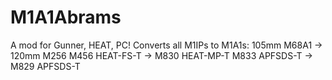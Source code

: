 # M1A1Abrams
A mod for Gunner, HEAT, PC! 
Converts all M1IPs to M1A1s: 
105mm M68A1    -> 120mm M256
M456 HEAT-FS-T -> M830 HEAT-MP-T 
M833 APFSDS-T  -> M829 APFSDS-T
